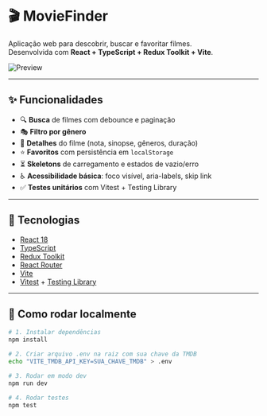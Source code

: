 # 🎬 MovieFinder

Aplicação web para descobrir, buscar e favoritar filmes.  
Desenvolvida com **React + TypeScript + Redux Toolkit + Vite**.

![Preview](./public/og-image.png)

---

## ✨ Funcionalidades
- 🔍 **Busca** de filmes com debounce e paginação  
- 🎭 **Filtro por gênero**  
- 📖 **Detalhes** do filme (nota, sinopse, gêneros, duração)  
- ⭐ **Favoritos** com persistência em `localStorage`  
- ⏳ **Skeletons** de carregamento e estados de vazio/erro  
- ♿ **Acessibilidade básica**: foco visível, aria-labels, skip link  
- ✅ **Testes unitários** com Vitest + Testing Library  

---

## 🚀 Tecnologias
- [React 18](https://react.dev/)  
- [TypeScript](https://www.typescriptlang.org/)  
- [Redux Toolkit](https://redux-toolkit.js.org/)  
- [React Router](https://reactrouter.com/)  
- [Vite](https://vitejs.dev/)  
- [Vitest](https://vitest.dev/) + [Testing Library](https://testing-library.com/)  

---

## 🔧 Como rodar localmente

```bash
# 1. Instalar dependências
npm install

# 2. Criar arquivo .env na raiz com sua chave da TMDB
echo "VITE_TMDB_API_KEY=SUA_CHAVE_TMDB" > .env

# 3. Rodar em modo dev
npm run dev

# 4. Rodar testes
npm test
